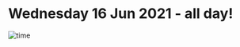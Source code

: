 # Wednesday 16 Jun 2021 - all day!
![time](https://github.com/rich-ctm/today/workflows/time/badge.svg)
